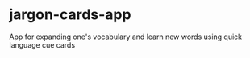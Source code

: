 # jargon-cards-app
App for expanding one's vocabulary and learn new words using quick language cue cards
